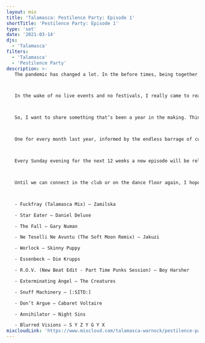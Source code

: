 ```yaml
---
layout: mix
title: 'Talamasca: Pestilence Party: Episode 1'
shortTitle: 'Pestilence Party: Episode 1'
type: 'set'
date: '2021-03-14'
djs:
  - 'Talamasca'
filters:
  - 'Talamasca'
  - 'Pestilence Party'
description: >-
   The pandemic has changed a lot. In the before times, being together in a live space with music enabled so much release and expression for us. It continues to be a way for us to work through a lot in our lives, a way for us to process the societal noise and get away for a bit. To reset.



   In the wake of no live events and no festivals, I really came to realize the absence of this. And to be frank, have really been struggling. Maybe you are as well.



   So, I want to share something that’s been a year in the making. Think of them as digital DJ journal entries.



   One for every month last year, informed by the endless barrage of current events. Inspired by the emotions we have been feeling for a while now.



   Every Sunday evening for the next 12 weeks a new episode will be released!



   Until we can connect in the club or on the dance floor again, I hope these episodes resonate with you. Please like, share, and let me know your thoughts in the comments.



   - Fuckfray (Talamasca Mix) — Zamilska

   - Star Eater — Daniel Deluxe

   - The Fall — Gary Numan

   - Ne Teselli Ne Avuntu (The Soft Moon Remix) — Jakuzi

   - Worlock — Skinny Puppy

   - Essenbeck — Die Krupps

   - R.O.V. (New Beat Edit - Part Time Punks Session) — Boy Harsher

   - Exterminating Angel — The Creatures

   - Snuff Machinery — [:SITD:]

   - Don’t Argue — Cabaret Voltaire

   - Annihilator — Night Sins

   - Blurred Visions — S Y Z Y G Y X
mixcloudLink: 'https://www.mixcloud.com/talamasca-warnock/pestilence-party-episode-1'
---
```

